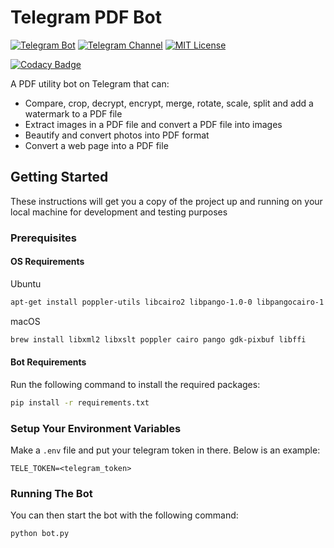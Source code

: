 # Telegram PDF Bot

[![Telegram Bot](https://img.shields.io/badge/Telegram-Bot-blue.svg)](https://t.me/pdf2bot)
[![Telegram Channel](https://img.shields.io/badge/Telegram-Channel-blue.svg)](https://t.me/pdf2botdev)
[![MIT License](https://img.shields.io/badge/license-MIT%20License-lightgrey.svg)](https://github.com/zeshuaro/telegram-pdf-bot/blob/master/LICENSE)

[![Codacy Badge](https://api.codacy.com/project/badge/Grade/4044596f649742fdb9b9c0acd80c321e)](https://www.codacy.com/app/zeshuaro/telegram-pdf-bot?utm_source=github.com&amp;utm_medium=referral&amp;utm_content=zeshuaro/telegram-pdf-bot&amp;utm_campaign=Badge_Grade)

A PDF utility bot on Telegram that can:

- Compare, crop, decrypt, encrypt, merge, rotate, scale, split and add a watermark to a PDF file
- Extract images in a PDF file and convert a PDF file into images
- Beautify and convert photos into PDF format
- Convert a web page into a PDF file

## Getting Started

These instructions will get you a copy of the project up and running on your local machine for development and 
testing purposes

### Prerequisites

#### OS Requirements

Ubuntu

```bash
apt-get install poppler-utils libcairo2 libpango-1.0-0 libpangocairo-1.0-0 libgdk-pixbuf2.0-0 libffi-dev shared-mime-info
```

macOS
```bash
brew install libxml2 libxslt poppler cairo pango gdk-pixbuf libffi
```

#### Bot Requirements
Run the following command to install the required packages:

```bash
pip install -r requirements.txt
```

### Setup Your Environment Variables

Make a `.env` file and put your telegram token in there. Below is an example:

```dotenv
TELE_TOKEN=<telegram_token>
```

### Running The Bot

You can then start the bot with the following command:

```bash
python bot.py
```